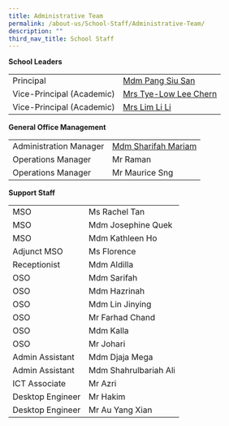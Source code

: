 ```yaml
---
title: Administrative Team
permalink: /about-us/School-Staff/Administrative-Team/
description: ""
third_nav_title: School Staff
---
```

**School Leaders**

| | | 
| -------- | -------- | 
| Principal     |[Mdm Pang Siu San](mailto:naps_sl@moe.edu.sg)   | 
|Vice-Principal (Academic)|[Mrs Tye-Low Lee Chern](mailto:naps_sl@moe.edu.sg)|
|Vice-Principal (Academic)|[Mrs Lim Li Li](mailto:naps_sl@moe.edu.sg)

**General Office Management**

| | | 
| -------- | -------- | 
| Administration Manager     |[Mdm Sharifah Mariam](mailto:naps@moe.edu.sg)  | 
|Operations Manager|Mr Raman
|Operations Manager|Mr Maurice Sng

**Support Staff**

| | | 
| -------- | -------- | 
|MSO|Ms Rachel Tan
|MSO|Mdm Josephine Quek|
|MSO|Mdm Kathleen Ho
|Adjunct MSO|Ms Florence
|Receptionist|Mdm Aldilla
|OSO|Mdm Sarifah
|OSO|Mdm Hazrinah
|OSO|Mdm Lin Jinying
|OSO|Mr Farhad Chand
|OSO|Mdm Kalla
|OSO|Mr Johari
|Admin Assistant|Mdm Djaja Mega
|Admin Assistant|Mdm Shahrulbariah Ali
|ICT Associate|Mr Azri
|Desktop Engineer|Mr Hakim
|Desktop Engineer|Mr Au Yang Xian